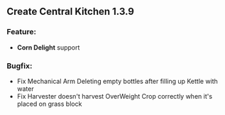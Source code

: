 ## Create Central Kitchen 1.3.9

### Feature:
- **Corn Delight** support

### Bugfix:
- Fix Mechanical Arm Deleting empty bottles after filling up Kettle with water
- Fix Harvester doesn't harvest OverWeight Crop correctly when it's placed on grass block